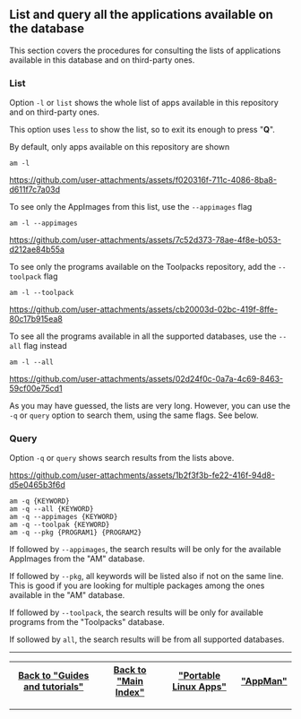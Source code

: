 ## List and query all the applications available on the database
This section covers the procedures for consulting the lists of applications available in this database and on third-party ones.

### List
Option `-l` or `list` shows the whole list of apps available in this repository and on third-party ones.

This option uses `less` to show the list, so to exit its enough to press "**Q**".

By default, only apps available on this repository are shown
```
am -l
```
https://github.com/user-attachments/assets/f020316f-711c-4086-8ba8-d611f7c7a03d

To see only the AppImages from this list, use the `--appimages` flag
```
am -l --appimages
```
https://github.com/user-attachments/assets/7c52d373-78ae-4f8e-b053-d212ae84b55a

To see only the programs available on the Toolpacks repository, add the `--toolpack` flag
```
am -l --toolpack
```
https://github.com/user-attachments/assets/cb20003d-02bc-419f-8ffe-80c17b915ea8

To see all the programs available in all the supported databases, use the `--all` flag instead
```
am -l --all
```
https://github.com/user-attachments/assets/02d24f0c-0a7a-4c69-8463-59cf00e75cd1

As you may have guessed, the lists are very long. However, you can use the `-q` or `query` option to search them, using the same flags. See below.

### Query
Option `-q` or `query` shows search results from the lists above.

https://github.com/user-attachments/assets/1b2f3f3b-fe22-416f-94d8-d5e0465b3f6d

```
am -q {KEYWORD}
am -q --all {KEYWORD}
am -q --appimages {KEYWORD}
am -q --toolpak {KEYWORD}
am -q --pkg {PROGRAM1} {PROGRAM2}
```

If followed by `--appimages`, the search results will be only for the available AppImages from the "AM" database.

If followed by `--pkg`, all keywords will be listed also if not on the same line. This is good if you are looking for multiple packages among the ones available in the "AM" database.

If followed by `--toolpack`, the search results will be only for available programs from the "Toolpacks" database.

If sollowed by `all`, the search results will be from all supported databases.

------------------------------------------------------------------------

| [Back to "Guides and tutorials"](../../README.md#guides-and-tutorials) | [Back to "Main Index"](../../README.md#main-index) | ["Portable Linux Apps"](https://portable-linux-apps.github.io/) | [ "AppMan" ](https://github.com/ivan-hc/AppMan) |
| - | - | - | - |

------------------------------------------------------------------------

